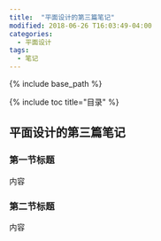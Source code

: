```yaml
---
title:  "平面设计的第三篇笔记"
modified: 2018-06-26 T16:03:49-04:00
categories: 
  - 平面设计
tags:
  - 笔记
---
```


{% include base_path %}

{% include toc title="目录" %}


## 平面设计的第三篇笔记

### 第一节标题

内容

### 第二节标题

内容